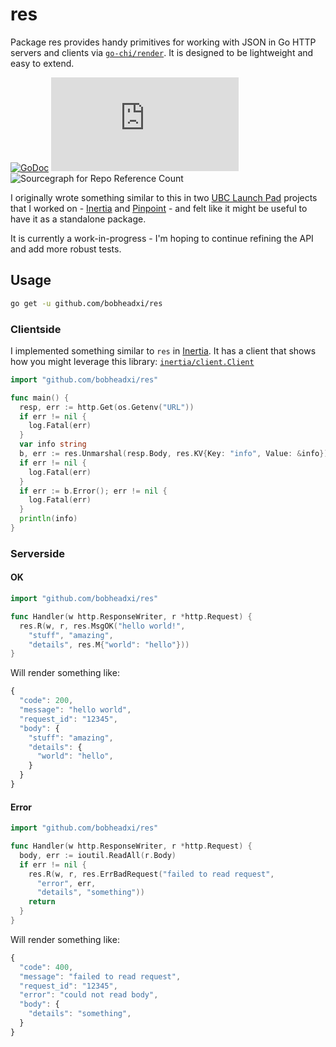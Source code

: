 # res

Package res provides handy primitives for working with JSON in Go HTTP servers
and clients via [`go-chi/render`](https://github.com/go-chi/render). It is
designed to be lightweight and easy to extend.

[![GoDoc](https://godoc.org/github.com/bobheadxi/res?status.svg)](https://godoc.org/github.com/bobheadxi/res)
[![CI Status](https://dev.azure.com/bobheadxi/bobheadxi/_apis/build/status/bobheadxi.res?branchName=master)](https://dev.azure.com/bobheadxi/bobheadxi/_build/latest?definitionId=1&branchName=master)
![Sourcegraph for Repo Reference Count](https://img.shields.io/sourcegraph/rrc/github.com/bobheadxi/res.svg)

I originally wrote something similar to this in two
[UBC Launch Pad](https://www.ubclaunchpad.com/) projects that I worked on -
[Inertia](https://github.com/ubclaunchpad/inertia) and
[Pinpoint](https://github.com/ubclaunchpad/pinpoint) - and felt like it might
be useful to have it as a standalone package.

It is currently a work-in-progress - I'm hoping to continue refining the API
and add more robust tests.

## Usage

```sh
go get -u github.com/bobheadxi/res
```

### Clientside

I implemented something similar to `res` in [Inertia](https://github.com/ubclaunchpad/inertia).
It has a client that shows how you might leverage this library:
[`inertia/client.Client`](https://github.com/ubclaunchpad/inertia/blob/master/client/client.go)

```go
import "github.com/bobheadxi/res"

func main() {
  resp, err := http.Get(os.Getenv("URL"))
  if err != nil {
    log.Fatal(err)
  }
  var info string
  b, err := res.Unmarshal(resp.Body, res.KV{Key: "info", Value: &info})
  if err != nil {
    log.Fatal(err)
  }
  if err := b.Error(); err != nil {
    log.Fatal(err)
  }
  println(info)
}
```

### Serverside

#### OK

```go
import "github.com/bobheadxi/res"

func Handler(w http.ResponseWriter, r *http.Request) {
  res.R(w, r, res.MsgOK("hello world!",
    "stuff", "amazing",
    "details", res.M{"world": "hello"}))
}
```

Will render something like:

```js
{
  "code": 200,
  "message": "hello world",
  "request_id": "12345",
  "body": {
    "stuff": "amazing",
    "details": {
      "world": "hello",
    }
  }
}
```

#### Error

```go
import "github.com/bobheadxi/res"

func Handler(w http.ResponseWriter, r *http.Request) {
  body, err := ioutil.ReadAll(r.Body)
  if err != nil {
    res.R(w, r, res.ErrBadRequest("failed to read request",
      "error", err,
      "details", "something"))
    return
  }
}
```

Will render something like:

```js
{
  "code": 400,
  "message": "failed to read request",
  "request_id": "12345",
  "error": "could not read body",
  "body": {
    "details": "something",
  }
}
```
